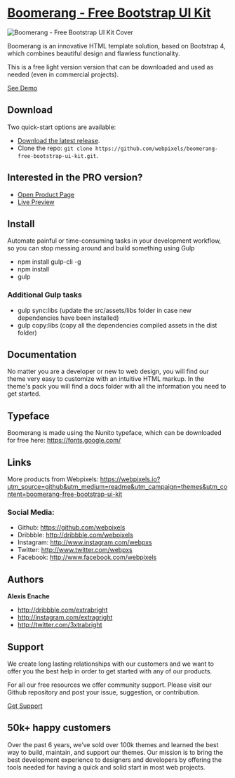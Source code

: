 # [Boomerang - Free Bootstrap UI Kit](https://preview.webpixels.io/boomerang-free-bootstrap-ui-kit/?utm_source=github&utm_medium=readme&utm_campaign=themes&utm_content=boomerang-free-bootstrap-ui-kit)

![Boomerang - Free Bootstrap UI Kit Cover](https://webpixels.s3.eu-central-1.amazonaws.com/public/github/boomerang-free-bootstrap-ui-kit.jpg "Boomerang - Free Bootstrap UI Kit")

Boomerang is an innovative HTML template solution, based on Bootstrap 4, which combines beautiful design and flawless functionality.

This is a free light version version that can be downloaded and used as needed (even in commercial projects).

[See Demo](https://preview.webpixels.io/boomerang-free-bootstrap-ui-kit?utm_source=github&utm_medium=readme&utm_campaign=themes&utm_content=boomerang-free-bootstrap-ui-kit)

## Download

Two quick-start options are available:

- [Download the latest release](https://github.com/webpixels/boomerang-free-bootstrap-ui-kit/archive/master.zip).
- Clone the repo: `git clone https://github.com/webpixels/boomerang-free-bootstrap-ui-kit.git`.

## Interested in the PRO version?

- [Open Product Page](https://webpixels.io/themes/boomerang-multipurpose-bootstrap-theme?utm_source=github&utm_medium=readme&utm_campaign=themes&utm_content=boomerang-free-bootstrap-ui-kit)
- [Live Preview](https://preview.webpixels.io/boomerang-multipurpose-bootstrap-theme?utm_source=github&utm_medium=readme&utm_campaign=themes&utm_content=boomerang-free-bootstrap-ui-kit)

## Install

Automate painful or time-consuming tasks in your development workflow, so you can stop messing around and build something using Gulp

- npm install gulp-cli -g
- npm install
- gulp

### Additional Gulp tasks

- gulp sync:libs (update the src/assets/libs folder in case new dependencies have been installed)
- gulp copy:libs (copy all the dependencies compiled assets in the dist folder)

## Documentation

No matter you are a developer or new to web design, you will find our theme very easy to customize with an intuitive HTML markup. In the theme's pack you will find a docs folder with all the information you need to get started.

## Typeface

Boomerang is made using the Nunito typeface, which can be downloaded for free here: https://fonts.google.com/

## Links

More products from Webpixels: <https://webpixels.io?utm_source=github&utm_medium=readme&utm_campaign=themes&utm_content=boomerang-free-bootstrap-ui-kit>

### Social Media:

- Github: <https://github.com/webpixels>
- Dribbble: <http://dribbble.com/webpixels>
- Instagram: <http://www.instagram.com/webpxs>
- Twitter: <http://www.twitter.com/webpxs>
- Facebook: <http://www.facebook.com/webpixels>

## Authors

**Alexis Enache**

+ <http://dribbble.com/extrabright>
+ <http://instagram.com/extragright>
+ <http://twitter.com/3xtrabright>

## Support

We create long lasting relationships with our customers and we want to offer you the best help in order to get started with any of our products.

For all our free resources we offer community support. Please visit our Github repository and post your issue, suggestion, or contribution.

[Get Support](https://github.com/webpixels/boomerang-free-bootstrap-ui-kit/issues)

## 50k+ happy customers

Over the past 6 years, we’ve sold over 100k themes and learned the best way to build, maintain, and support our themes. Our mission is to bring the best development experience to designers and developers by offering the tools needed for having a quick and solid start in most web projects.
